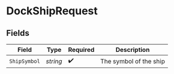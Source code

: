 # DockShipRequest


## Fields

| Field                  | Type                   | Required               | Description            |
| ---------------------- | ---------------------- | ---------------------- | ---------------------- |
| `ShipSymbol`           | *string*               | :heavy_check_mark:     | The symbol of the ship |